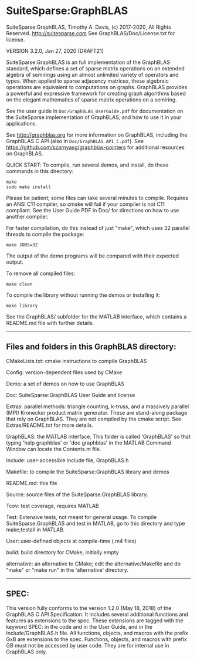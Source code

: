 # SuiteSparse:GraphBLAS

SuiteSparse:GraphBLAS, Timothy A. Davis, (c) 2017-2020, All Rights Reserved.
http://suitesparse.com   See GraphBLAS/Doc/License.txt for license.

VERSION 3.2.0, Jan 27, 2020 (DRAFT21)

SuiteSparse:GraphBLAS is an full implementation of the GraphBLAS standard,
which defines a set of sparse matrix operations on an extended algebra of
semirings using an almost unlimited variety of operators and types.  When
applied to sparse adjacency matrices, these algebraic operations are equivalent
to computations on graphs.  GraphBLAS provides a powerful and expressive
framework for creating graph algorithms based on the elegant mathematics of
sparse matrix operations on a semiring.

See the user guide in `Doc/GraphBLAS_UserGuide.pdf` for documentation on the
SuiteSparse implementation of GraphBLAS, and how to use it in your
applications.

See http://graphblas.org for more information on GraphBLAS, including the
GraphBLAS C API (also in `Doc/GraphBLAS_API_C.pdf`).  See
https://github.com/szarnyasg/graphblas-pointers for additional resources on
GraphBLAS.

QUICK START: To compile, run several demos, and install, do these commands in
this directory:

    make
    sudo make install

Please be patient; some files can take several minutes to compile.  Requires an
ANSI C11 compiler, so cmake will fail if your compiler is not C11 compliant.
See the User Guide PDF in Doc/ for directions on how to use another compiler.

For faster compilation, do this instead of just "make", which uses 32
parallel threads to compile the package:

    make JOBS=32

The output of the demo programs will be compared with their expected output.

To remove all compiled files:

    make clean

To compile the library without running the demos or installing it:

    make library

See the GraphBLAS/ subfolder for the MATLAB interface, which contains a
README.md file with further details.

--------------------------------------------------------------------------------
## Files and folders in this GraphBLAS directory:

CMakeLists.txt:  cmake instructions to compile GraphBLAS

Config:         version-dependent files used by CMake

Demo:           a set of demos on how to use GraphBLAS

Doc:            SuiteSparse:GraphBLAS User Guide and license

Extras:         parallel methods: triangle counting, k-truss, and a
                massively parallel (MPI) Kronecker product matrix generator.
                These are stand-along package that rely on GraphBLAS.  They
                are not compiled by the cmake script.  See Extras/README.txt
                for more details.

GraphBLAS:      the MATLAB interface.  This folder is called 'GraphBLAS' so
                that typing 'help graphblas' or 'doc graphblas' in the MATLAB
                Command Window can locate the Contents.m file.

Include:        user-accessible include file, GraphBLAS.h

Makefile:       to compile the SuiteSparse:GraphBLAS library and demos

README.md:      this file

Source:         source files of the SuiteSparse:GraphBLAS library.

Tcov:           test coverage, requires MATLAB

Test:           Extensive tests, not meant for general usage.  To compile
                SuiteSparse:GraphBLAS and test in MATLAB, go to this directory
                and type make;testall in MATLAB.

User:           user-defined objects at compile-time (.m4 files)

build:          build directory for CMake, initially empty

alternative:    an alternative to CMake; edit the alternative/Makefile and do
                "make" or "make run" in the 'alternative' directory.

--------------------------------------------------------------------------------

## SPEC:

This version fully conforms to the version 1.2.0 (May 18, 2018)
of the GraphBLAS C API Specification.  It includes several additional functions
and features as extensions to the spec.  These extensions are tagged with the
keyword SPEC: in the code and in the User Guide, and in the Include/GraphBLAS.h
file.  All functions, objects, and macros with the prefix GxB are extensions to
the spec.  Functions, objects, and macros with prefix GB must not be accessed
by user code.  They are for internal use in GraphBLAS only.

